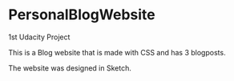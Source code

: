 # PersonalBlogWebsite
1st Udacity Project

This is a Blog website that is made with CSS and has 3 blogposts.

The website was designed in Sketch.
